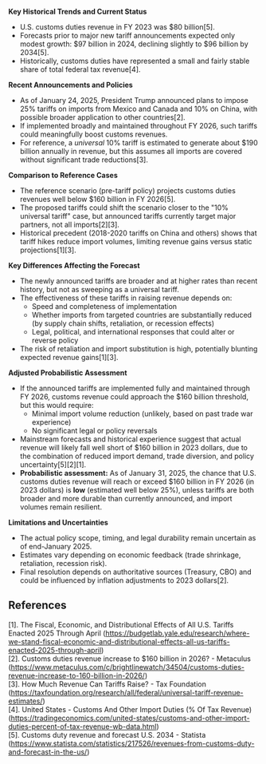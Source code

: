 **Key Historical Trends and Current Status**

- U.S. customs duties revenue in FY 2023 was $80 billion[5].
- Forecasts prior to major new tariff announcements expected only modest growth: $97 billion in 2024, declining slightly to $96 billion by 2034[5].
- Historically, customs duties have represented a small and fairly stable share of total federal tax revenue[4].

**Recent Announcements and Policies**

- As of January 24, 2025, President Trump announced plans to impose 25% tariffs on imports from Mexico and Canada and 10% on China, with possible broader application to other countries[2].
- If implemented broadly and maintained throughout FY 2026, such tariffs could meaningfully boost customs revenues.
- For reference, a *universal* 10% tariff is estimated to generate about $190 billion annually in revenue, but this assumes all imports are covered without significant trade reductions[3].

**Comparison to Reference Cases**

- The reference scenario (pre-tariff policy) projects customs duties revenues well below $160 billion in FY 2026[5].
- The proposed tariffs could shift the scenario closer to the "10% universal tariff" case, but announced tariffs currently target major partners, not all imports[2][3].
- Historical precedent (2018-2020 tariffs on China and others) shows that tariff hikes reduce import volumes, limiting revenue gains versus static projections[1][3].

**Key Differences Affecting the Forecast**

- The newly announced tariffs are broader and at higher rates than recent history, but not as sweeping as a universal tariff.
- The effectiveness of these tariffs in raising revenue depends on:
  - Speed and completeness of implementation
  - Whether imports from targeted countries are substantially reduced (by supply chain shifts, retaliation, or recession effects)
  - Legal, political, and international responses that could alter or reverse policy
- The risk of retaliation and import substitution is high, potentially blunting expected revenue gains[1][3].

**Adjusted Probabilistic Assessment**

- If the announced tariffs are implemented fully and maintained through FY 2026, customs revenue could approach the $160 billion threshold, but this would require:
  - Minimal import volume reduction (unlikely, based on past trade war experience)
  - No significant legal or policy reversals
- Mainstream forecasts and historical experience suggest that actual revenue will likely fall well short of $160 billion in 2023 dollars, due to the combination of reduced import demand, trade diversion, and policy uncertainty[5][2][1].
- **Probabilistic assessment:** As of January 31, 2025, the chance that U.S. customs duties revenue will reach or exceed $160 billion in FY 2026 (in 2023 dollars) is **low** (estimated well below 25%), unless tariffs are both broader and more durable than currently announced, and import volumes remain resilient.

**Limitations and Uncertainties**

- The actual policy scope, timing, and legal durability remain uncertain as of end-January 2025.
- Estimates vary depending on economic feedback (trade shrinkage, retaliation, recession risk).
- Final resolution depends on authoritative sources (Treasury, CBO) and could be influenced by inflation adjustments to 2023 dollars[2].

## References

[1]. The Fiscal, Economic, and Distributional Effects of All U.S. Tariffs Enacted 2025 Through April (https://budgetlab.yale.edu/research/where-we-stand-fiscal-economic-and-distributional-effects-all-us-tariffs-enacted-2025-through-april)  
[2]. Customs duties revenue increase to $160 billion in 2026? - Metaculus (https://www.metaculus.com/c/brightlinewatch/34504/customs-duties-revenue-increase-to-160-billion-in-2026/)  
[3]. How Much Revenue Can Tariffs Raise? - Tax Foundation (https://taxfoundation.org/research/all/federal/universal-tariff-revenue-estimates/)  
[4]. United States - Customs And Other Import Duties (% Of Tax Revenue) (https://tradingeconomics.com/united-states/customs-and-other-import-duties-percent-of-tax-revenue-wb-data.html)  
[5]. Customs duty revenue and forecast U.S. 2034 - Statista (https://www.statista.com/statistics/217526/revenues-from-customs-duty-and-forecast-in-the-us/)